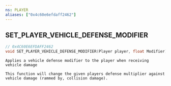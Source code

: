 ```yaml
---
ns: PLAYER
aliases: ["0x4c60e6efdaff2462"]
---
```

## SET_PLAYER_VEHICLE_DEFENSE_MODIFIER

```c
// 0x4C60E6EFDAFF2462
void SET_PLAYER_VEHICLE_DEFENSE_MODIFIER(Player player, float Modifier);
```

```
Applies a vehicle defense modifier to the player when receiving vehicle damage

This function will change the given players defense multiplier against vehicle damage (rammed by, collision damage).
```
